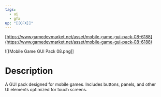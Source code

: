 ```yaml
---
tags:
  - ui
  - gfx
up: "[[GFX]]"
---
```

[https://www.gamedevmarket.net/asset/mobile-game-gui-pack-08-6188](https://www.gamedevmarket.net/asset/mobile-game-gui-pack-08-6188)

![[Mobile Game GUI Pack 08.png]]

# Description
A GUI pack designed for mobile games. Includes buttons, panels, and other UI elements optimized for touch screens.
